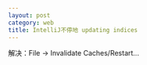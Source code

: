 ```yaml
---
layout: post
category: web
title: IntelliJ不停地 updating indices
---
```


解决：File -> Invalidate Caches/Restart...